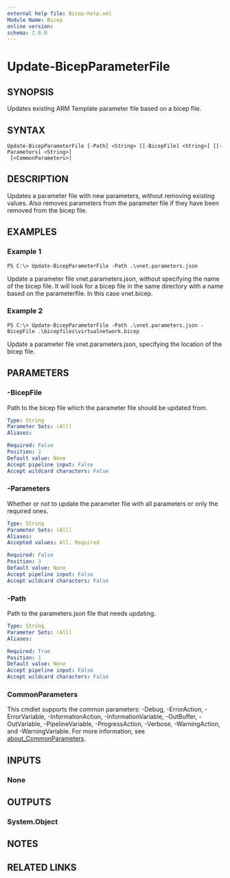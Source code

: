 ```yaml
---
external help file: Bicep-help.xml
Module Name: Bicep
online version:
schema: 2.0.0
---
```


# Update-BicepParameterFile

## SYNOPSIS
Updates existing ARM Template parameter file based on a bicep file.

## SYNTAX

```
Update-BicepParameterFile [-Path] <String> [[-BicepFile] <String>] [[-Parameters] <String>]
 [<CommonParameters>]
```

## DESCRIPTION
Updates a parameter file with new parameters, without removing existing values.
Also removes parameters from the parameter file if they have been removed from the bicep file.

## EXAMPLES

### Example 1
```
PS C:\> Update-BicepParameterFile -Path .\vnet.parameters.json
```

Update a parameter file vnet.parameters.json, without specifying the name of the bicep file.
It will look for a bicep file in the same directory with a name based on the parameterfile.
In this case vnet.bicep.

### Example 2
```
PS C:\> Update-BicepParameterFile -Path .\vnet.parameters.json -BicepFile .\bicepfiles\virtualnetwork.bicep
```

Update a parameter file vnet.parameters.json, specifying the location of the bicep file.

## PARAMETERS

### -BicepFile
Path to the bicep file which the parameter file should be updated from.

```yaml
Type: String
Parameter Sets: (All)
Aliases:

Required: False
Position: 2
Default value: None
Accept pipeline input: False
Accept wildcard characters: False
```

### -Parameters
Whether or not to update the parameter file with all parameters or only the required ones.

```yaml
Type: String
Parameter Sets: (All)
Aliases:
Accepted values: All, Required

Required: False
Position: 3
Default value: None
Accept pipeline input: False
Accept wildcard characters: False
```

### -Path
Path to the parameters.json file that needs updating.

```yaml
Type: String
Parameter Sets: (All)
Aliases:

Required: True
Position: 1
Default value: None
Accept pipeline input: False
Accept wildcard characters: False
```

### CommonParameters
This cmdlet supports the common parameters: -Debug, -ErrorAction, -ErrorVariable, -InformationAction, -InformationVariable, -OutBuffer, -OutVariable, -PipelineVariable, -ProgressAction, -Verbose, -WarningAction, and -WarningVariable. For more information, see [about_CommonParameters](http://go.microsoft.com/fwlink/?LinkID=113216).

## INPUTS

### None
## OUTPUTS

### System.Object
## NOTES

## RELATED LINKS
